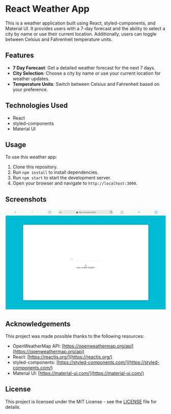 # React Weather App

This is a weather application built using React, styled-components, and Material UI. It provides users with a 7-day forecast and the ability to select a city by name or use their current location. Additionally, users can toggle between Celsius and Fahrenheit temperature units.

## Features

- **7 Day Forecast**: Get a detailed weather forecast for the next 7 days.
- **City Selection**: Choose a city by name or use your current location for weather updates.
- **Temperature Units**: Switch between Celsius and Fahrenheit based on your preference.

## Technologies Used

- React
- styled-components
- Material UI

## Usage

To use this weather app:

1. Clone this repository.
2. Run `npm install` to install dependencies.
3. Run `npm start` to start the development server.
4. Open your browser and navigate to `http://localhost:3000`.

## Screenshots

![Screenshot 1](https://github.com/StudyJam/weather/blob/main/mobile.png)

## Acknowledgements

This project was made possible thanks to the following resources:

- OpenWeatherMap API: [https://openweathermap.org/api](https://openweathermap.org/api)
- React: [https://reactjs.org/](https://reactjs.org/)
- styled-components: [https://styled-components.com/](https://styled-components.com/)
- Material UI: [https://material-ui.com/](https://material-ui.com/)

## License

This project is licensed under the MIT License - see the [LICENSE](LICENSE) file for details.
